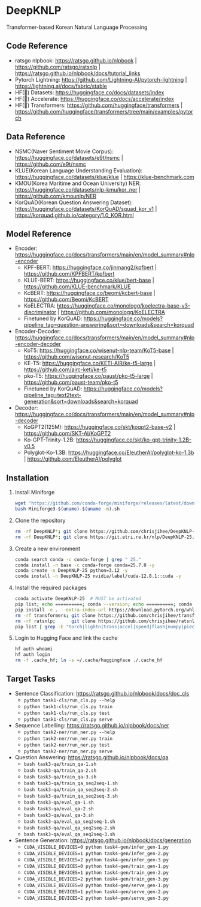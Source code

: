 # DeepKNLP

Transformer-based Korean Natural Language Processing

## Code Reference

* ratsgo nlpbook: https://ratsgo.github.io/nlpbook | https://github.com/ratsgo/ratsnlp | https://ratsgo.github.io/nlpbook/docs/tutorial_links
* Pytorch Lightning: https://github.com/Lightning-AI/pytorch-lightning | https://lightning.ai/docs/fabric/stable
* HF(🤗) Datasets: https://huggingface.co/docs/datasets/index
* HF(🤗) Accelerate: https://huggingface.co/docs/accelerate/index
* HF(🤗) Transformers: https://github.com/huggingface/transformers | https://github.com/huggingface/transformers/tree/main/examples/pytorch

## Data Reference

* NSMC(Naver Sentiment Movie Corpus): https://huggingface.co/datasets/e9t/nsmc | https://github.com/e9t/nsmc
* KLUE(Korean Language Understanding Evaluation): https://huggingface.co/datasets/klue/klue | https://klue-benchmark.com
* KMOU(Korea Maritime and Ocean University) NER: https://huggingface.co/datasets/nlp-kmu/kor_ner | https://github.com/kmounlp/NER
* KorQuAD(Korean Question Answering Dataset): https://huggingface.co/datasets/KorQuAD/squad_kor_v1 | https://korquad.github.io/category/1.0_KOR.html

## Model Reference

* Encoder: https://huggingface.co/docs/transformers/main/en/model_summary#nlp-encoder
    - KPF-BERT: https://huggingface.co/jinmang2/kpfbert | https://github.com/KPFBERT/kpfbert
    - KLUE-BERT: https://huggingface.co/klue/bert-base | https://github.com/KLUE-benchmark/KLUE
    - KcBERT: https://huggingface.co/beomi/kcbert-base | https://github.com/Beomi/KcBERT
    - KoELECTRA: https://huggingface.co/monologg/koelectra-base-v3-discriminator | https://github.com/monologg/KoELECTRA
    - Finetuned by KorQuAD: https://huggingface.co/models?pipeline_tag=question-answering&sort=downloads&search=korquad
* Encoder-Decoder: https://huggingface.co/docs/transformers/main/en/model_summary#nlp-encoder-decoder
    - KoT5: https://huggingface.co/wisenut-nlp-team/KoT5-base | https://github.com/wisenut-research/KoT5
    - KE-T5: https://huggingface.co/KETI-AIR/ke-t5-large | https://github.com/airc-keti/ke-t5
    - pko-T5: https://huggingface.co/paust/pko-t5-large | https://github.com/paust-team/pko-t5
    - Finetuned by KorQuAD: https://huggingface.co/models?pipeline_tag=text2text-generation&sort=downloads&search=korquad
* Decoder: https://huggingface.co/docs/transformers/main/en/model_summary#nlp-decoder
    - KoGPT2(125M): https://huggingface.co/skt/kogpt2-base-v2 | https://github.com/SKT-AI/KoGPT2
    - Ko-GPT-Trinity-1.2B: https://huggingface.co/skt/ko-gpt-trinity-1.2B-v0.5
    - Polyglot-Ko-1.3B: https://huggingface.co/EleutherAI/polyglot-ko-1.3b | https://github.com/EleutherAI/polyglot

## Installation

1. Install Miniforge
    ```bash
    wget "https://github.com/conda-forge/miniforge/releases/latest/download/Miniforge3-$(uname)-$(uname -m).sh"
    bash Miniforge3-$(uname)-$(uname -m).sh
    ```
2. Clone the repository
    ```bash
    rm -rf DeepKNLP*; git clone https://github.com/chrisjihee/DeepKNLP-25.git; cd DeepKNLP*;
    rm -rf DeepKNLP*; git clone https://git.etri.re.kr/nlp/DeepKNLP-25.git; cd DeepKNLP*;
    ```
3. Create a new environment
    ```bash
    conda search conda -c conda-forge | grep " 25."
    conda install -n base -c conda-forge conda=25.7.0 -y
    conda create -n DeepKNLP-25 python=3.12 -y
    conda install -n DeepKNLP-25 nvidia/label/cuda-12.8.1::cuda -y
    ```
4. Install the required packages
    ```bash
    conda activate DeepKNLP-25  # MUST be activated
    pip list; echo ==========; conda --version; echo ==========; conda list
    pip install -e . --extra-index-url https://download.pytorch.org/whl/cu128
    rm -rf transformers; git clone https://github.com/chrisjihee/transformers.git; pip install -U -e transformers
    rm -rf ratsnlp;      git clone https://github.com/chrisjihee/ratsnlp.git;      pip install -U -e ratsnlp
    pip list | grep -E "torch|lightn|trans|accel|speed|flash|numpy|piece|chris|prog|pydantic"
    ```
5. Login to Hugging Face and link the cache
    ```bash
    hf auth whoami
    hf auth login
    rm -f .cache_hf; ln -s ~/.cache/huggingface ./.cache_hf
    ```

## Target Tasks

* Sentence Classification: https://ratsgo.github.io/nlpbook/docs/doc_cls
    - `python task1-cls/run_cls.py --help`
    - `python task1-cls/run_cls.py train`
    - `python task1-cls/run_cls.py test`
    - `python task1-cls/run_cls.py serve`
* Sequence Labelling: https://ratsgo.github.io/nlpbook/docs/ner
    - `python task2-ner/run_ner.py --help`
    - `python task2-ner/run_ner.py train`
    - `python task2-ner/run_ner.py test`
    - `python task2-ner/run_ner.py serve`
* Question Answering: https://ratsgo.github.io/nlpbook/docs/qa
    - `bash task3-qa/train_qa-1.sh`
    - `bash task3-qa/train_qa-2.sh`
    - `bash task3-qa/train_qa-3.sh`
    - `bash task3-qa/train_qa_seq2seq-1.sh`
    - `bash task3-qa/train_qa_seq2seq-2.sh`
    - `bash task3-qa/train_qa_seq2seq-3.sh`
    - `bash task3-qa/eval_qa-1.sh`
    - `bash task3-qa/eval_qa-2.sh`
    - `bash task3-qa/eval_qa-3.sh`
    - `bash task3-qa/eval_qa_seq2seq-1.sh`
    - `bash task3-qa/eval_qa_seq2seq-2.sh`
    - `bash task3-qa/eval_qa_seq2seq-3.sh`
* Sentence Generation: https://ratsgo.github.io/nlpbook/docs/generation
    - `CUDA_VISIBLE_DEVICES=0 python task4-gen/infer_gen-1.py`
    - `CUDA_VISIBLE_DEVICES=1 python task4-gen/infer_gen-2.py`
    - `CUDA_VISIBLE_DEVICES=2 python task4-gen/infer_gen-3.py`
    - `CUDA_VISIBLE_DEVICES=0 python task4-gen/train_gen-1.py`
    - `CUDA_VISIBLE_DEVICES=1 python task4-gen/train_gen-2.py`
    - `CUDA_VISIBLE_DEVICES=2 python task4-gen/train_gen-3.py`
    - `CUDA_VISIBLE_DEVICES=0 python task4-gen/serve_gen-1.py`
    - `CUDA_VISIBLE_DEVICES=1 python task4-gen/serve_gen-2.py`
    - `CUDA_VISIBLE_DEVICES=2 python task4-gen/serve_gen-3.py`
